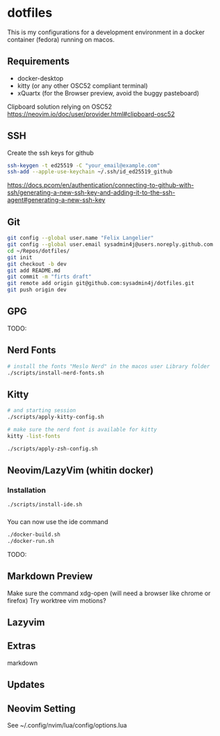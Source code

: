 # dotfiles

This is my configurations for a development environment in a docker container (fedora) running on macos.

## Requirements

- docker-desktop
- kitty (or any other OSC52 compliant terminal)
- xQuartx (for the Browser preview, avoid the buggy pasteboard)

Clipboard solution relying on OSC52
<https://neovim.io/doc/user/provider.html#clipboard-osc52>

## SSH

Create the ssh keys for github

```zsh
ssh-keygen -t ed25519 -C "your_email@example.com"
ssh-add --apple-use-keychain ~/.ssh/id_ed25519_github
```

<https://docs.pcom/en/authentication/connecting-to-github-with-ssh/generating-a-new-ssh-key-and-adding-it-to-the-ssh-agent#generating-a-new-ssh-key>

## Git

```zsh
git config --global user.name "Felix Langelier"
git config --global user.email sysadmin4j@users.noreply.github.com
cd ~/Repos/dotfiles/
git init
git checkout -b dev
git add README.md
git commit -m "firts draft"
git remote add origin git@github.com:sysadmin4j/dotfiles.git
git push origin dev
```

## GPG

TODO:

## Nerd Fonts

```zsh
# install the fonts "Meslo Nerd" in the macos user Library folder
./scripts/install-nerd-fonts.sh
```

## Kitty

```zsh
# and starting session
./scripts/apply-kitty-config.sh

# make sure the nerd font is available for kitty
kitty -list-fonts
```

```zsh
./scripts/apply-zsh-config.sh
```

## Neovim/LazyVim (whitin docker)

### Installation

```zsh
./scripts/install-ide.sh
```

### 

You can now use the ide command
```zsh
./docker-build.sh
./docker-run.sh
```


TODO:

## Markdown Preview

Make sure the command xdg-open (will need a browser like chrome or firefox)
Try worktree
vim motions?

## Lazyvim

## Extras

markdown


## Updates

## Neovim Setting

See ~/.config/nvim/lua/config/options.lua
